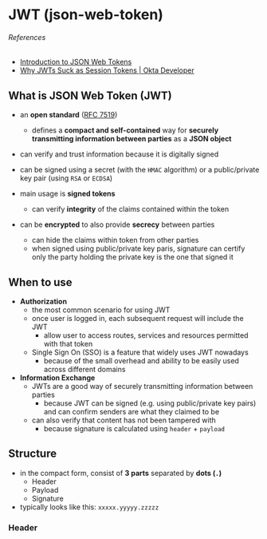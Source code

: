 # JWT (json-web-token) 

###### References
- [Introduction to JSON Web Tokens](https://jwt.io/introduction)
- [Why JWTs Suck as Session Tokens | Okta Developer](https://developer.okta.com/blog/2017/08/17/why-jwts-suck-as-session-tokens)

## What is JSON Web Token (JWT)
- an **open standard** ([RFC 7519](https://tools.ietf.org/html/rfc7519))
    - defines a **compact and self-contained** way for **securely transmitting information between parties** as a **JSON object**
- can verify and trust information because it is digitally signed
- can be signed using a secret (with the `HMAC` algorithm) or a public/private key pair (using `RSA` or `ECDSA`)

- main usage is **signed tokens**
    - can verify **integrity** of the claims contained within the token
- can be **encrypted** to also provide **secrecy** between parties
    - can hide the claims within token from other parties
    - when signed using public/private key paris, signature can certify only the party holding the private key is the one that signed it

## When to use
- **Authorization**
    - the most common scenario for using JWT
    - once user is logged in, each subsequent request will include the JWT
        - allow user to access routes, services and resources permitted with that token
    - Single Sign On (SSO) is a feature that widely uses JWT nowadays
        - because of the small overhead and ability to be easily used across different domains
- **Information Exchange**
    - JWTs are a good way of securely transmitting information between parties
        - because JWT can be signed (e.g. using public/private key pairs) and can confirm senders are what they claimed to be
    - can also verify that content has not been tampered with
        - because signature is calculated using `header` + `payload` 

## Structure
- in the compact form, consist of **3 parts** separated by **dots (`.`)**
    - Header
    - Payload
    - Signature
- typically looks like this: `xxxxx.yyyyy.zzzzz`

### Header
